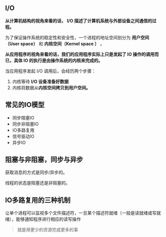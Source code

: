 ## I/O

**从计算机结构的视角来看的话，**  **I/O 描述了计算机系统与外部设备之间通信的过程。**



为了保证操作系统的稳定性和安全性，一个进程的地址空间划分为 **用户空间（User space）** 和 **内核空间（Kernel space ）** 。

**从应用程序的视角来看的话，我们的应用程序实际上只是发起了 IO 操作的调用而已，具体 IO 的执行是由操作系统的内核来完成的。**

当应用程序发起 I/O 调用后，会经历两个步骤：

1. 内核等待 **I/O 设备准备好数据**
2. 内核将数据从**内核空间拷贝到用户空间。**



## 常见的IO模型

- 同步阻塞IO
- 同步非阻塞IO
- IO多路复用
- 信号驱动IO
- 异步IO



## 阻塞与非阻塞，同步与异步

获取消息的方式是同步/异步的。

线程的状态是阻塞还是非阻塞的。



## IO多路复用的三种机制

让单个进程可以监视多个文件描述符，一旦某个描述符就绪（一般是读就绪或写就绪），能够通知程序进行相应的读写操作

> 就是用更少的资源完成更多的事

